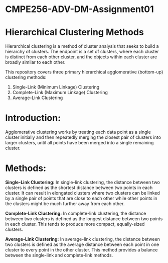 # CMPE256-ADV-DM-Assignment01

# **Hierarchical Clustering Methods**

Hierarchical clustering is a method of cluster analysis that seeks to build a hierarchy of clusters. The endpoint is a set of clusters, where each cluster is distinct from each other cluster, and the objects within each cluster are broadly similar to each other.

This repository covers three primary hierarchical agglomerative (bottom-up) clustering methods:
1. Single-Link (Minimum Linkage) Clustering
2. Complete-Link (Maximum Linkage) Clustering
3. Average-Link Clustering

# Introduction:
Agglomerative clustering works by treating each data point as a single cluster initially and then repeatedly merging the closest pair of clusters into larger clusters, until all points have been merged into a single remaining cluster.

# Methods:

**Single-Link Clustering:**
In single-link clustering, the distance between two clusters is defined as the shortest distance between two points in each cluster. It can result in elongated clusters where two clusters can be linked by a single pair of points that are close to each other while other points in the clusters might be much further away from each other.

**Complete-Link Clustering:**
In complete-link clustering, the distance between two clusters is defined as the longest distance between two points in each cluster. This tends to produce more compact, equally-sized clusters.

**Average-Link Clustering:**
In average-link clustering, the distance between two clusters is defined as the average distance between each point in one cluster to every point in the other cluster. This method provides a balance between the single-link and complete-link methods.
